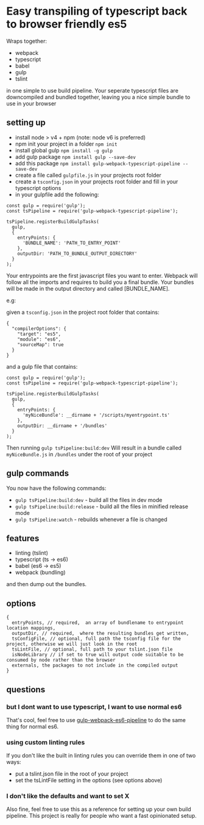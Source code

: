 # Easy transpiling of typescript back to browser friendly es5

Wraps together:

* webpack
* typescript
* babel
* gulp
* tslint

in one simple to use build pipeline. Your seperate typescript files are downcompiled and bundled together, 
leaving you a nice simple bundle to use in your browser

## setting up

* install node > v4 + npm (note: node v6 is preferred)
* npm init your project in a folder `npm init`
* install global gulp `npm install -g gulp`
* add gulp package `npm install gulp --save-dev`
* add this package `npm install gulp-webpack-typescript-pipeline --save-dev`
* create a file called `gulpfile.js` in your projects root folder
* create a `tsconfig.json` in your projects root folder and fill in your typescript options
* in your gulpfile add the following:

```
const gulp = require('gulp');
const tsPipeline = require('gulp-webpack-typescript-pipeline');

tsPipeline.registerBuildGulpTasks(
  gulp,
  {
    entryPoints: {
      'BUNDLE_NAME': 'PATH_TO_ENTRY_POINT'
    },
    outputDir: 'PATH_TO_BUNDLE_OUTPUT_DIRECTORY'
  }
);

```

Your entrypoints are the first javascript files you want to enter. Webpack will
follow all the imports and requires to build you a final bundle.
Your bundles will be made in the output directory and called [BUNDLE_NAME].

e.g:

given a `tsconfig.json` in the project root folder that contains:

```
{
  "compilerOptions": {
    "target": "es5",
    "module": "es6",
    "sourceMap": true
  }
}
```
and a gulp file that contains:

```
const gulp = require('gulp');
const tsPipeline = require('gulp-webpack-typescript-pipeline');

tsPipeline.registerBuildGulpTasks(
  gulp,
  {
    entryPoints: {
      'myNiceBundle': __dirname + '/scripts/myentrypoint.ts'
    },
    outputDir: __dirname + '/bundles'
  }
);
```

Then running `gulp tsPipeline:build:dev` Will result in a bundle called `myNiceBundle.js` in `/bundles` under the root of your project

## gulp commands

You now have the following commands:

* `gulp tsPipeline:build:dev` - build all the files in dev mode
* `gulp tsPipeline:build:release` - build all the files in minified release mode
* `gulp tsPipeline:watch` - rebuilds whenever a file is changed

## features

* linting (tslint)
* typescript (ts -> es6)
* babel (es6 -> es5)
* webpack (bundling)

and then dump out the bundles.

## options
```
{
  entryPoints, // required,  an array of bundlename to entrypoint location mappings,
  outputDir, // required,  where the resulting bundles get written,
  tsConfigFile, // optional, full path the tsconfig file for the project, otherwise we will just look in the root
  tsLintFile, // optional, full path to your tslint.json file
  isNodeLibrary // if set to true will output code suitable to be consumed by node rather than the browser
  externals, the packages to not include in the compiled output
}
```

## questions

### but I dont want to use typescript, I want to use normal es6

That's cool, feel free to use [gulp-webpack-es6-pipeline](https://github.com/stevejhiggs/gulp-webpack-es6-pipeline)
to do the same thing for normal es6.

### using custom linting rules

If you don't like the built in linting rules you can override them in one of two ways:

* put a tslint.json file in the root of your project
* set the tsLintFile setting in the options (see options above)

### I don't like the defaults and want to set X

Also fine, feel free to use this as a reference for setting up your own build pipeline.
This project is really for people who want a fast opinionated setup.
